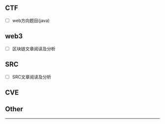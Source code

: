 ## CTF
- [ ] web方向题目(java)

## web3
- [ ] 区块链文章阅读及分析

## SRC
- [ ] SRC文章阅读及分析

## CVE

## Other


---




